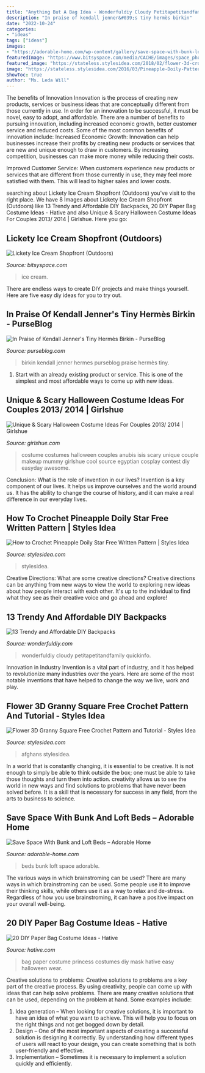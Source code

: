 ```yaml
---
title: "Anything But A Bag Idea - Wonderfuldiy Cloudy Petitapetitandfamily Quickinfo"
description: "In praise of kendall jenner&#039;s tiny hermès birkin"
date: "2022-10-24"
categories:
- "ideas"
tags: ["ideas"]
images:
- "https://adorable-home.com/wp-content/gallery/save-space-with-bunk-loft-beds/bunk-loft-beds-2.jpg"
featuredImage: "https://www.bitsyspace.com/media/CACHE/images/space_photos/104/40544c30360759b3696c29f932130346/04e7ce6c85cf814d7738825e713d16de.jpg"
featured_image: "https://stateless.stylesidea.com/2018/02/flower-3d-crochet-granny-square.jpg"
image: "https://stateless.stylesidea.com/2016/03/Pineapple-Doily-Pattern-yourcrochet.jpg"
ShowToc: true
author: "Ms. Leda Will"
---
```



The benefits of Innovation
Innovation is the process of creating new products, services or business ideas that are conceptually different from those currently in use. In order for an innovation to be successful, it must be novel, easy to adopt, and affordable. There are a number of benefits to pursuing innovation, including increased economic growth, better customer service and reduced costs. Some of the most common benefits of innovation include: 
Increased Economic Growth: Innovation can help businesses increase their profits by creating new products or services that are new and unique enough to draw in customers. By increasing competition, businesses can make more money while reducing their costs.

Improved Customer Service: When customers experience new products or services that are different from those currently in use, they may feel more satisfied with them. This will lead to higher sales and lower costs.

	

		
searching about Lickety Ice Cream Shopfront (Outdoors) you've visit to the right place. We have 8 Images about Lickety Ice Cream Shopfront (Outdoors) like 13 Trendy and Affordable DIY Backpacks, 20 DIY Paper Bag Costume Ideas - Hative and also Unique &amp; Scary Halloween Costume Ideas For Couples 2013/ 2014 | Girlshue. Here you go:
		
    
## Lickety Ice Cream Shopfront (Outdoors)

<img loading=lazy src="https://www.bitsyspace.com/media/CACHE/images/space_photos/104/40544c30360759b3696c29f932130346/04e7ce6c85cf814d7738825e713d16de.jpg" onerror="this.onerror=null;this.src='https://tse4.mm.bing.net/th?id=OIP.Ni8TJq_1slGzatTTdtNroQHaFj&amp;pid=15.1';" alt="Lickety Ice Cream Shopfront (Outdoors)">

_Source: bitsyspace.com_

>ice cream. 

	

There are endless ways to create DIY projects and make things yourself. Here are five easy diy ideas for you to try out.

    
## In Praise Of Kendall Jenner&#039;s Tiny Hermès Birkin - PurseBlog

<img loading=lazy src="http://www.purseblog.com/images/2015/12/Kendall-Jenner-Hermes-Birkin-1.jpg" onerror="this.onerror=null;this.src='https://tse4.mm.bing.net/th?id=OIP.8YE2dmlQVI4lA8N5BNzk1wHaKB&amp;pid=15.1';" alt="In Praise of Kendall Jenner&#039;s Tiny Hermès Birkin - PurseBlog">

_Source: purseblog.com_

>birkin kendall jenner hermes purseblog praise hermès tiny. 

	

1. Start with an already existing product or service. This is one of the simplest and most affordable ways to come up with new ideas.

    
## Unique &amp; Scary Halloween Costume Ideas For Couples 2013/ 2014 | Girlshue

<img loading=lazy src="http://www.girlshue.com/wp-content/uploads/2016/07/unnamed-file-2453.jpg" onerror="this.onerror=null;this.src='https://tse2.mm.bing.net/th?id=OIP.KECqiU10vnKM3jbK6leNnAAAAA&amp;pid=15.1';" alt="Unique &amp; Scary Halloween Costume Ideas For Couples 2013/ 2014 | Girlshue">

_Source: girlshue.com_

>costume costumes halloween couples anubis isis scary unique couple makeup mummy girlshue cool source egyptian cosplay contest diy easyday awesome. 

	

Conclusion: What is the role of invention in our lives?
Invention is a key component of our lives. It helps us improve ourselves and the world around us. It has the ability to change the course of history, and it can make a real difference in our everyday lives.

    
## How To Crochet Pineapple Doily Star Free Written Pattern | Styles Idea

<img loading=lazy src="https://stateless.stylesidea.com/2016/03/Pineapple-Doily-Pattern-yourcrochet.jpg" onerror="this.onerror=null;this.src='https://tse3.mm.bing.net/th?id=OIP.SZZKNjzF1lfLBFYoCM9v3wHaDt&amp;pid=15.1';" alt="How to Crochet Pineapple Doily Star Free Written Pattern | Styles Idea">

_Source: stylesidea.com_

>stylesidea. 

	

Creative Directions: What are some creative directions?
Creative directions can be anything from new ways to view the world to exploring new ideas about how people interact with each other. It's up to the individual to find what they see as their creative voice and go ahead and explore!

    
## 13 Trendy And Affordable DIY Backpacks

<img loading=lazy src="https://cdn.wonderfuldiy.com/wp-content/uploads/2017/09/Cloudy-backpack-.jpeg" onerror="this.onerror=null;this.src='https://tse3.mm.bing.net/th?id=OIP.htrNo4OmqG9ziqYU3sb4pgHaLI&amp;pid=15.1';" alt="13 Trendy and Affordable DIY Backpacks">

_Source: wonderfuldiy.com_

>wonderfuldiy cloudy petitapetitandfamily quickinfo. 

	

Innovation in Industry
Invention is a vital part of industry, and it has helped to revolutionize many industries over the years. Here are some of the most notable inventions that have helped to change the way we live, work and play.

    
## Flower 3D Granny Square Free Crochet Pattern And Tutorial - Styles Idea

<img loading=lazy src="https://stateless.stylesidea.com/2018/02/flower-3d-crochet-granny-square.jpg" onerror="this.onerror=null;this.src='https://tse2.mm.bing.net/th?id=OIP.9rHFTVVxqBzPI8E6rjEJ7QHaEK&amp;pid=15.1';" alt="Flower 3D Granny Square Free Crochet Pattern and Tutorial - Styles Idea">

_Source: stylesidea.com_

>afghans stylesidea. 

	

In a world that is constantly changing, it is essential to be creative. It is not enough to simply be able to think outside the box; one must be able to take those thoughts and turn them into action. creativity allows us to see the world in new ways and find solutions to problems that have never been solved before. It is a skill that is necessary for success in any field, from the arts to business to science.

    
## Save Space With Bunk And Loft Beds – Adorable Home

<img loading=lazy src="https://adorable-home.com/wp-content/gallery/save-space-with-bunk-loft-beds/bunk-loft-beds-2.jpg" onerror="this.onerror=null;this.src='https://tse2.mm.bing.net/th?id=OIP.JurRadjHzo1JG-tDuZ96sgHaFO&amp;pid=15.1';" alt="Save Space With Bunk and Loft Beds – Adorable Home">

_Source: adorable-home.com_

>beds bunk loft space adorable. 

	

The various ways in which brainstroming can be used?
There are many ways in which brainstroming can be used. Some people use it to improve their thinking skills, while others use it as a way to relax and de-stress. Regardless of how you use brainstroming, it can have a positive impact on your overall well-being.

    
## 20 DIY Paper Bag Costume Ideas - Hative

<img loading=lazy src="https://hative.com/wp-content/uploads/2014/10/paper-bag-costume-ideas/19-paper-bag-princess.jpg" onerror="this.onerror=null;this.src='https://tse1.mm.bing.net/th?id=OIP.TOSh5LS-WSq5fPjx4NZtuAHaJ4&amp;pid=15.1';" alt="20 DIY Paper Bag Costume Ideas - Hative">

_Source: hative.com_

>bag paper costume princess costumes diy mask hative easy halloween wear. 

	

Creative solutions to problems:
Creative solutions to problems are a key part of the creative process. By using creativity, people can come up with ideas that can help solve problems. There are many creative solutions that can be used, depending on the problem at hand. Some examples include:
1. Idea generation – When looking for creative solutions, it is important to have an idea of what you want to achieve. This will help you to focus on the right things and not get bogged down by detail.
2. Design – One of the most important aspects of creating a successful solution is designing it correctly. By understanding how different types of users will react to your design, you can create something that is both user-friendly and effective.
3. Implementation – Sometimes it is necessary to implement a solution quickly and efficiently.

